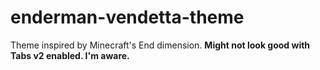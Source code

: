 # enderman-vendetta-theme
Theme inspired by Minecraft's End dimension.
**Might not look good with Tabs v2 enabled. I'm aware.**
